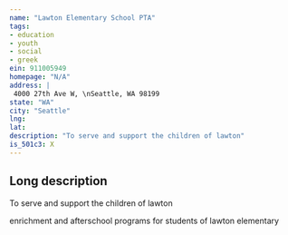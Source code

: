 ```yaml
---
name: "Lawton Elementary School PTA"
tags:
- education
- youth
- social
- greek
ein: 911005949
homepage: "N/A"
address: |
 4000 27th Ave W, \nSeattle, WA 98199
state: "WA"
city: "Seattle"
lng: 
lat: 
description: "To serve and support the children of lawton"
is_501c3: X
---
```


## Long description

To serve and support the children of lawton
  
  enrichment and afterschool programs for students of lawton elementary
